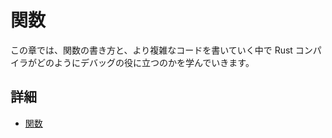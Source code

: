 # 関数

この章では、関数の書き方と、より複雑なコードを書いていく中で Rust コンパイラがどのようにデバッグの役に立つのかを学んでいきます。

## 詳細

- [関数](https://doc.rust-jp.rs/book-ja/ch03-03-how-functions-work.html)

<!---
# Functions

Here, you'll learn how to write functions and how the Rust compiler can help you debug errors even
in more complex code.

## Further information

- [How Functions Work](https://doc.rust-lang.org/book/ch03-03-how-functions-work.html)
--->
